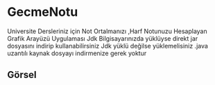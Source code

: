 # GecmeNotu
Universite Dersleriniz için Not Ortalmanızı ,Harf Notunuzu Hesaplayan Grafik Arayüzü Uygulaması
Jdk Bilgisayarınızda yüklüyse direkt jar dosyasını indirip kullanabilirsiniz
Jdk yüklü değilse yüklemelisiniz
.java uzantılı kaynak dosyayı indirmenize gerek yoktur
## Görsel

